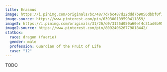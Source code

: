 ```yaml
---
title: Erasmus
image: https://i.pinimg.com/originals/bc/48/7d/bc487d22ddd7b9056dbbf0f164685030.jpg
image-source: https://www.pinterest.com/pin/639300109590411859/
image2: https://i.pinimg.com/originals/31/26/d0/3126d050a60ef4c31ad6b95dc165f7a2.png
image2-source: https://www.pinterest.com/pin/809240626779818442/
statbox:
  race: dragon (faerie)
  gender: male
  profession: Guardian of the Fruit of Life
  case: "12"
---
```


TODO
